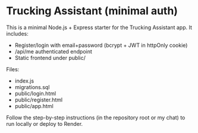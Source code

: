 # Trucking Assistant (minimal auth)

This is a minimal Node.js + Express starter for the Trucking Assistant app.
It includes:
- Register/login with email+password (bcrypt + JWT in httpOnly cookie)
- /api/me authenticated endpoint
- Static frontend under public/

Files:
- index.js
- migrations.sql
- public/login.html
- public/register.html
- public/app.html

Follow the step-by-step instructions (in the repository root or my chat) to run locally or deploy to Render.
